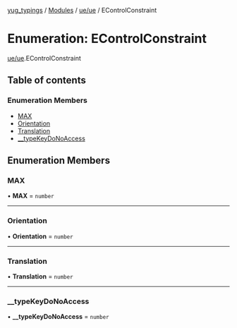 [yug_typings](../README.md) / [Modules](../modules.md) / [ue/ue](../modules/ue_ue.md) / EControlConstraint

# Enumeration: EControlConstraint

[ue/ue](../modules/ue_ue.md).EControlConstraint

## Table of contents

### Enumeration Members

- [MAX](ue_ue.EControlConstraint.md#max)
- [Orientation](ue_ue.EControlConstraint.md#orientation)
- [Translation](ue_ue.EControlConstraint.md#translation)
- [\_\_typeKeyDoNoAccess](ue_ue.EControlConstraint.md#__typekeydonoaccess)

## Enumeration Members

### MAX

• **MAX** = `number`

___

### Orientation

• **Orientation** = `number`

___

### Translation

• **Translation** = `number`

___

### \_\_typeKeyDoNoAccess

• **\_\_typeKeyDoNoAccess** = `number`
